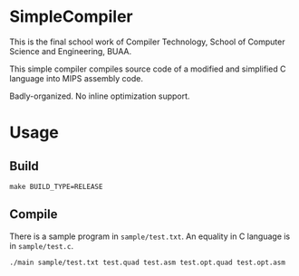 # SimpleCompiler

This is the final school work of
Compiler Technology, School of Computer Science and Engineering, BUAA.

This simple compiler compiles source code of a modified and simplified C language into MIPS assembly code.

Badly-organized. No inline optimization support.

# Usage

## Build

```
make BUILD_TYPE=RELEASE
```

## Compile

There is a sample program in `sample/test.txt`. An equality in C language is in `sample/test.c`.

```
./main sample/test.txt test.quad test.asm test.opt.quad test.opt.asm
```
